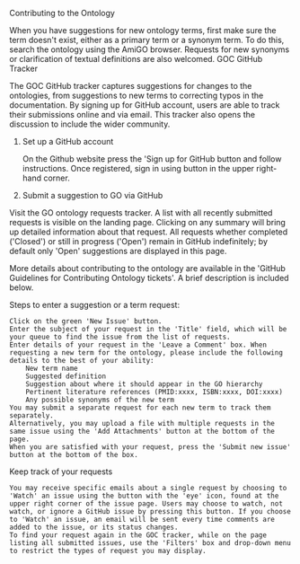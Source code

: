 Contributing to the Ontology

When you have suggestions for new ontology terms, first make sure the term doesn't exist, either as a primary term or a synonym term. To do this, search the ontology using the AmiGO browser. Requests for new synonyms or clarification of textual definitions are also welcomed.
GOC GitHub Tracker

The GOC GitHub tracker captures suggestions for changes to the ontologies, from suggestions to new terms to correcting typos in the documentation. By signing up for GitHub account, users are able to track their submissions online and via email. This tracker also opens the discussion to include the wider community.
 
1. Set up a GitHub account

    On the Github website press the 'Sign up for GitHub button and follow instructions.
    Once registered, sign in using button in the upper right-hand corner.

 
2. Submit a suggestion to GO via GitHub

Visit the GO ontology requests tracker. A list with all recently submitted requests is visible on the landing page. Clicking on any summary will bring up detailed information about that request. All requests whether completed ('Closed') or still in progress ('Open') remain in GitHub indefinitely; by default only 'Open' suggestions are displayed in this page.

More details about contributing to the ontology are available in the 'GitHub Guidelines for Contributing Ontology tickets'. A brief description is included below.
 

Steps to enter a suggestion or a term request:

    Click on the green 'New Issue' button.
    Enter the subject of your request in the 'Title' field, which will be your queue to find the issue from the list of requests.
    Enter details of your request in the 'Leave a Comment' box. When requesting a new term for the ontology, please include the following details to the best of your ability:
        New term name
        Suggested definition
        Suggestion about where it should appear in the GO hierarchy
        Pertinent literature references (PMID:xxxx, ISBN:xxxx, DOI:xxxx)
        Any possible synonyms of the new term
    You may submit a separate request for each new term to track them separately.
    Alternatively, you may upload a file with multiple requests in the same issue using the 'Add Attachments' button at the bottom of the page.
    When you are satisfied with your request, press the 'Submit new issue' button at the bottom of the box.

 
Keep track of your requests

    You may receive specific emails about a single request by choosing to 'Watch' an issue using the button with the 'eye' icon, found at the upper right corner of the issue page. Users may choose to watch, not watch, or ignore a GitHub issue by pressing this button. If you choose to 'Watch' an issue, an email will be sent every time comments are added to the issue, or its status changes.
    To find your request again in the GOC tracker, while on the page listing all submitted issues, use the 'Filters' box and drop-down menu to restrict the types of request you may display.

